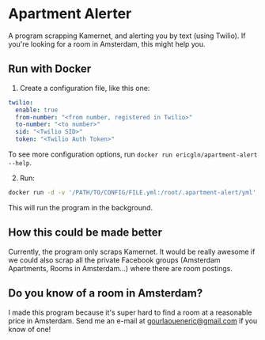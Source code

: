 # Apartment Alerter
A program scrapping Kamernet, and alerting you by text (using Twilio). If you're looking for a room in Amsterdam, this might help you.

## Run with Docker
1. Create a configuration file, like this one:

```yaml
twilio:
  enable: true
  from-number: "<from number, registered in Twilio>"
  to-number: "<to number>"
  sid: "<Twilio SID>"
  token: "<Twilio Auth Token>"
```

To see more configuration options, run `docker run ericgln/apartment-alert --help`.

2. Run:
```sh
docker run -d -v '/PATH/TO/CONFIG/FILE.yml:/root/.apartment-alert/yml' ericgln/apartment-alert
```

This will run the program in the background.

## How this could be made better
Currently, the program only scraps Kamernet. It would be really awesome if we could also scrap all the private Facebook groups (Amsterdam Apartments, Rooms in Amsterdam...) where there are room postings.

## Do you know of a room in Amsterdam?
I made this program because it's super hard to find a room at a reasonable price in Amsterdam. Send me an e-mail at [gourlaoueneric@gmail.com](mailto:gourlaoueneric@gmail.com) if you know of one!
